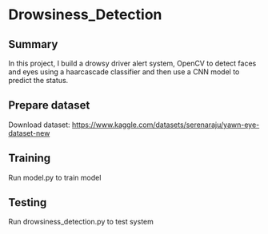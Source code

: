 # Drowsiness_Detection
## Summary 
In this project, I build a drowsy driver alert system, OpenCV to detect faces and eyes using a haarcascade classifier and then use a CNN model to predict the status.
## Prepare dataset
Download dataset: https://www.kaggle.com/datasets/serenaraju/yawn-eye-dataset-new
## Training 
Run model.py to train model
## Testing 
Run drowsiness_detection.py to test system
